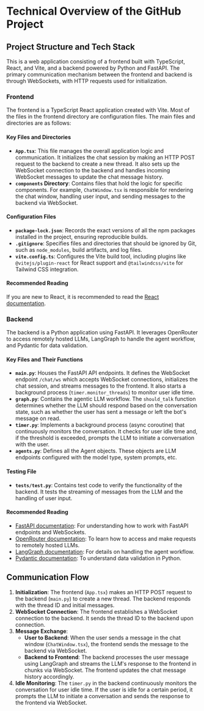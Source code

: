 # Technical Overview of the GitHub Project

## Project Structure and Tech Stack
This is a web application consisting of a frontend built with TypeScript, React, and Vite, and a backend powered by Python and FastAPI. The primary communication mechanism between the frontend and backend is through WebSockets, with HTTP requests used for initialization.

### Frontend
The frontend is a TypeScript React application created with Vite. Most of the files in the frontend directory are configuration files. The main files and directories are as follows:

#### Key Files and Directories
- **`App.tsx`**: This file manages the overall application logic and communication. It initializes the chat session by making an HTTP POST request to the backend to create a new thread. It also sets up the WebSocket connection to the backend and handles incoming WebSocket messages to update the chat message history.
- **`components` Directory**: Contains files that hold the logic for specific components. For example, `ChatWindow.tsx` is responsible for rendering the chat window, handling user input, and sending messages to the backend via WebSocket.

#### Configuration Files
- **`package-lock.json`**: Records the exact versions of all the npm packages installed in the project, ensuring reproducible builds.
- **`.gitignore`**: Specifies files and directories that should be ignored by Git, such as `node_modules`, build artifacts, and log files.
- **`vite.config.ts`**: Configures the Vite build tool, including plugins like `@vitejs/plugin-react` for React support and `@tailwindcss/vite` for Tailwind CSS integration.

#### Recommended Reading
If you are new to React, it is recommended to read the [React documentation](https://reactjs.org/docs/getting-started.html).

### Backend
The backend is a Python application using FastAPI. It leverages OpenRouter to access remotely hosted LLMs, LangGraph to handle the agent workflow, and Pydantic for data validation.

#### Key Files and Their Functions
- **`main.py`**: Houses the FastAPI API endpoints. It defines the WebSocket endpoint `/chat/ws` which accepts WebSocket connections, initializes the chat session, and streams messages to the frontend. It also starts a background process (`timer.monitor_threads`) to monitor user idle time.
- **`graph.py`**: Contains the agentic LLM workflow. The `should_talk` function determines whether the LLM should respond based on the conversation state, such as whether the user has sent a message or left the bot's message on read.
- **`timer.py`**: Implements a background process (async coroutine) that continuously monitors the conversation. It checks for user idle time and, if the threshold is exceeded, prompts the LLM to initiate a conversation with the user.
- **`agents.py`**: Defines all the Agent objects. These objects are LLM endpoints configured with the model type, system prompts, etc.

#### Testing File
- **`tests/test.py`**: Contains test code to verify the functionality of the backend. It tests the streaming of messages from the LLM and the handling of user input.

#### Recommended Reading
- [FastAPI documentation](https://fastapi.tiangolo.com/): For understanding how to work with FastAPI endpoints and WebSockets.
- [OpenRouter documentation](https://openrouter.ai/docs): To learn how to access and make requests to remotely hosted LLMs.
- [LangGraph documentation](Link-to-LangGraph-docs): For details on handling the agent workflow.
- [Pydantic documentation](https://pydantic-docs.helpmanual.io/): To understand data validation in Python.

## Communication Flow
1. **Initialization**: The frontend (`App.tsx`) makes an HTTP POST request to the backend (`main.py`) to create a new thread. The backend responds with the thread ID and initial messages.
2. **WebSocket Connection**: The frontend establishes a WebSocket connection to the backend. It sends the thread ID to the backend upon connection.
3. **Message Exchange**:
    - **User to Backend**: When the user sends a message in the chat window (`ChatWindow.tsx`), the frontend sends the message to the backend via WebSocket.
    - **Backend to Frontend**: The backend processes the user message using LangGraph and streams the LLM's response to the frontend in chunks via WebSocket. The frontend updates the chat message history accordingly.
4. **Idle Monitoring**: The `timer.py` in the backend continuously monitors the conversation for user idle time. If the user is idle for a certain period, it prompts the LLM to initiate a conversation and sends the response to the frontend via WebSocket.
